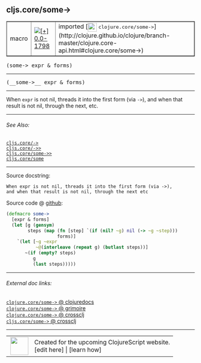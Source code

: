 ## cljs.core/some->



 <table border="1">
<tr>
<td>macro</td>
<td><a href="https://github.com/cljsinfo/cljs-api-docs/tree/0.0-1798"><img valign="middle" alt="[+] 0.0-1798" title="Added in 0.0-1798" src="https://img.shields.io/badge/+-0.0--1798-lightgrey.svg"></a> </td>
<td>
imported [<img height="24px" valign="middle" src="http://i.imgur.com/1GjPKvB.png"> <samp>clojure.core/some-></samp>](http://clojure.github.io/clojure/branch-master/clojure.core-api.html#clojure.core/some->)
</td>
</tr>
</table>

<samp>(some-> expr & forms)</samp><br>

---

 <samp>
(__some->__ expr & forms)<br>
</samp>

---

When `expr` is not nil, threads it into the first form (via `->`), and when that
result is not nil, through the next, etc.



---


###### See Also:

[`cljs.core/->`](../cljs.core/-GT.md)<br>
[`cljs.core/->>`](../cljs.core/-GTGT.md)<br>
[`cljs.core/some->>`](../cljs.core/some-GTGT.md)<br>
[`cljs.core/some`](../cljs.core/some.md)<br>

---


Source docstring:

```
When expr is not nil, threads it into the first form (via ->),
and when that result is not nil, through the next etc
```


Source code @ [github]():

```clj
(defmacro some->
  [expr & forms]
  (let [g (gensym)
        steps (map (fn [step] `(if (nil? ~g) nil (-> ~g ~step)))
                   forms)]
    `(let [~g ~expr
           ~@(interleave (repeat g) (butlast steps))]
       ~(if (empty? steps)
          g
          (last steps)))))
```

<!--
Repo - tag - source tree - lines:

 <pre>

</pre>

-->

---



###### External doc links:

[`clojure.core/some->` @ clojuredocs](http://clojuredocs.org/clojure.core/some->)<br>
[`clojure.core/some->` @ grimoire](http://conj.io/store/v1/org.clojure/clojure/1.7.0-beta3/clj/clojure.core/some-%3E/)<br>
[`clojure.core/some->` @ crossclj](http://crossclj.info/fun/clojure.core/some-%3E.html)<br>
[`cljs.core/some->` @ crossclj](http://crossclj.info/fun/cljs.core/some-%3E.html)<br>

---

 <table>
<tr><td>
<img valign="middle" align="right" width="48px" src="http://i.imgur.com/Hi20huC.png">
</td><td>
Created for the upcoming ClojureScript website.<br>
[edit here] | [learn how]
</td></tr></table>

[edit here]:https://github.com/cljsinfo/cljs-api-docs/blob/master/cljsdoc/cljs.core/some-GT.cljsdoc
[learn how]:https://github.com/cljsinfo/cljs-api-docs/wiki/cljsdoc-files

<!--

This information was too distracting to show to readers, but I'll leave it
commented here since it is helpful to:

- pretty-print the data used to generate this document
- and show how to retrieve that data



The API data for this symbol:

```clj
{:description "When `expr` is not nil, threads it into the first form (via `->`), and when that\nresult is not nil, through the next, etc.",
 :ns "cljs.core",
 :name "some->",
 :signature ["[expr & forms]"],
 :name-encode "some-GT",
 :history [["+" "0.0-1798"]],
 :type "macro",
 :clj-equiv {:full-name "clojure.core/some->",
             :url "http://clojure.github.io/clojure/branch-master/clojure.core-api.html#clojure.core/some->"},
 :related ["cljs.core/->"
           "cljs.core/->>"
           "cljs.core/some->>"
           "cljs.core/some"],
 :full-name-encode "cljs.core/some-GT",
 :source {:code "(defmacro some->\n  [expr & forms]\n  (let [g (gensym)\n        steps (map (fn [step] `(if (nil? ~g) nil (-> ~g ~step)))\n                   forms)]\n    `(let [~g ~expr\n           ~@(interleave (repeat g) (butlast steps))]\n       ~(if (empty? steps)\n          g\n          (last steps)))))",
          :title "Source code",
          :repo "clojure",
          :tag "clojure-1.9.0-alpha4",
          :filename "src/clj/clojure/core.clj",
          :lines [7303 7315],
          :url "https://github.com/clojure/clojure/blob/clojure-1.9.0-alpha4/src/clj/clojure/core.clj#L7303-L7315"},
 :usage ["(some-> expr & forms)"],
 :full-name "cljs.core/some->",
 :docstring "When expr is not nil, threads it into the first form (via ->),\nand when that result is not nil, through the next etc",
 :cljsdoc-url "https://github.com/cljsinfo/cljs-api-docs/blob/master/cljsdoc/cljs.core/some-GT.cljsdoc"}

```

Retrieve the API data for this symbol:

```clj
;; from Clojure REPL
(require '[clojure.edn :as edn])
(-> (slurp "https://raw.githubusercontent.com/cljsinfo/cljs-api-docs/catalog/cljs-api.edn")
    (edn/read-string)
    (get-in [:symbols "cljs.core/some->"]))
```

-->
